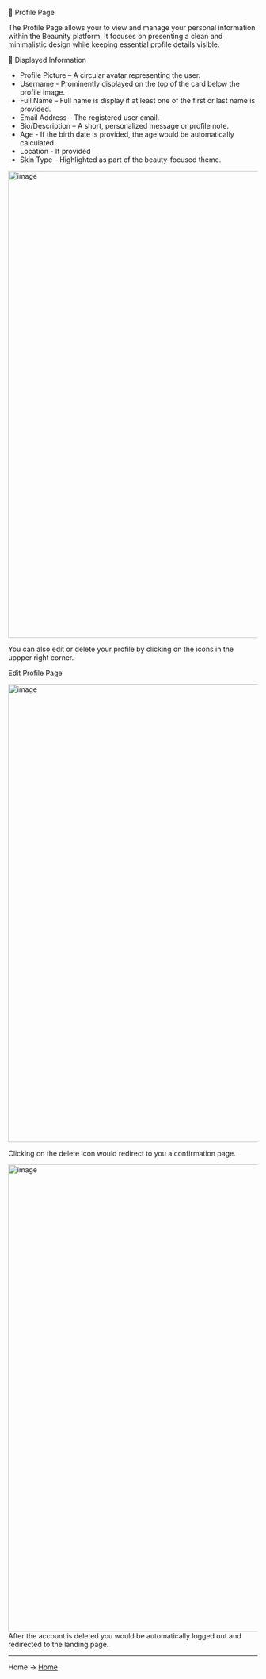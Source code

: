 🌟 Profile Page

The Profile Page allows your to view and manage your personal information within the Beaunity platform. It focuses on presenting a clean and minimalistic design while keeping essential profile details visible.

🌿 Displayed Information
- Profile Picture – A circular avatar representing the user.
- Username - Prominently displayed on the top of the card below the profile image.
- Full Name – Full name is display if at least one of the first or last name is provided.
- Email Address – The registered user email.
- Bio/Description – A short, personalized message or profile note.
- Age - If the birth date is provided, the age would be automatically calculated.
- Location - If provided
- Skin Type – Highlighted as part of the beauty-focused theme.

<img width="1347" height="941" alt="image" src="https://github.com/user-attachments/assets/e9d6e1e3-63bc-45e8-b604-04cd94d1015d" />


You can also edit or delete your profile by clicking on the icons in the uppper right corner. 

Edit Profile Page 

<img width="1317" height="923" alt="image" src="https://github.com/user-attachments/assets/53f72105-c9d5-4618-b698-1844a4e78d85" />

Clicking on the delete icon would redirect to you a confirmation page. 


<img width="1351" height="941" alt="image" src="https://github.com/user-attachments/assets/75117735-39bd-4c8e-b6e0-8d76d818beaf" />
After the account is deleted you would be automatically logged out and redirected to the landing page. 


--- 
Home -> [Home](https://github.com/denniesia/beaunity/blob/main/README.md)
